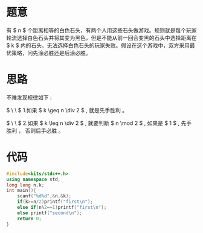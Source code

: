 # 题意
有 $ n $ 个距离相等的白色石头，有两个人用这些石头做游戏。规则就是每个玩家轮流选择白色石头并将其变为黑色，但是不能从前一回合变黑的石头中选择距离在 $ k $ 内的石头。无法选择白色石头的玩家失败。假设在这个游戏中，双方采用最优策略，问先涂必胜还是后涂必胜。

# 思路

不难发现规律如下 :

$ \ \ $ 1.如果 $ k \geq n \div 2 $ , 就是先手胜利 。

$ \ \ $ 2.如果 $ k \leq n \div 2 $ , 就要判断 $ n \mod 2 $ , 如果是 $ 1 $ , 先手胜利 ， 否则后手必胜 。

# 代码

```cpp
#include<bits/stdc++.h>
using namespace std;
long long n,k;
int main(){
	scanf("%d%d",&n,&k);
	if(k>=n/2)printf("first\n");
	else if(n%2==1)printf("first\n");
	else printf("second\n");
	return 0;
}
```